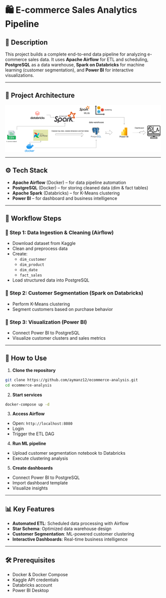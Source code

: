 # 🛍️ E-commerce Sales Analytics Pipeline
## 📌 Description
This project builds a complete end-to-end data pipeline for analyzing e-commerce sales data. It uses **Apache Airflow** for ETL and scheduling, **PostgreSQL** as a data warehouse, **Spark on Databricks** for machine learning (customer segmentation), and **Power BI** for interactive visualizations.

---

## 🧱 Project Architecture
![Architecture](architecture.png)
<!-- Make sure architecture.png is uploaded to your repo -->

---

## ⚙️ Tech Stack
- **Apache Airflow** (Docker) – for data pipeline automation
- **PostgreSQL** (Docker) – for storing cleaned data (dim & fact tables)
- **Apache Spark** (Databricks) – for K-Means clustering
- **Power BI** – for dashboard and business intelligence

---

## 📁 Workflow Steps
### 🔹 Step 1: Data Ingestion & Cleaning (Airflow)
- Download dataset from Kaggle
- Clean and preprocess data
- Create:
  - `dim_customer`
  - `dim_product`
  - `dim_date`
  - `fact_sales`
- Load structured data into PostgreSQL

### 🔹 Step 2: Customer Segmentation (Spark on Databricks)
- Perform K-Means clustering
- Segment customers based on purchase behavior

### 🔹 Step 3: Visualization (Power BI)
- Connect Power BI to PostgreSQL
- Visualize customer clusters and sales metrics

---

## 🧪 How to Use

1. **Clone the repository**
```bash
git clone https://github.com/aymanz12/ecommerce-analysis.git
cd ecommerce-analysis
```

2. **Start services**
```bash
docker-compose up -d
```

3. **Access Airflow**
- Open: `http://localhost:8080`
- Login
- Trigger the ETL DAG

4. **Run ML pipeline**
- Upload customer segmentation notebook to Databricks
- Execute clustering analysis

5. **Create dashboards**
- Connect Power BI to PostgreSQL
- Import dashboard template
- Visualize insights

---

## 📊 Key Features
- **Automated ETL**: Scheduled data processing with Airflow
- **Star Schema**: Optimized data warehouse design
- **Customer Segmentation**: ML-powered customer clustering
- **Interactive Dashboards**: Real-time business intelligence

---

## 🛠️ Prerequisites
- Docker & Docker Compose
- Kaggle API credentials
- Databricks account
- Power BI Desktop


